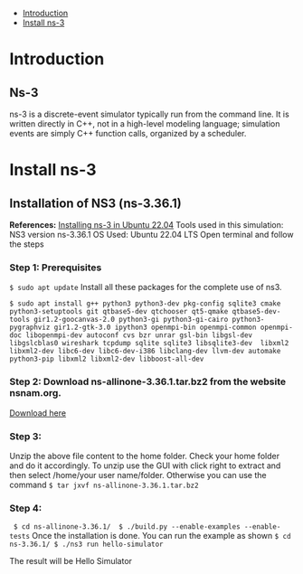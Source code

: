 - [Introduction](#Introduction)
- [Install ns-3](#Install-ns-3)


# Introduction
## Ns-3
ns-3 is a discrete-event simulator typically run from the command line. It is written directly in C++, not in a high-level modeling language; simulation events are simply C++ function calls, organized by a scheduler.
# Install ns-3
## Installation of NS3 (ns-3.36.1)
**References:** [Installing ns-3 in Ubuntu 22.04](https://www.nsnam.com/2022/06/ns3-installation-in-ubuntu-2204.html)
Tools used in this simulation:
NS3 version ns-3.36.1 
OS Used: Ubuntu 22.04 LTS
Open terminal and follow the steps
### Step 1: Prerequisites

``$ sudo apt update``
Install all these packages for the complete use of ns3.

``$ sudo apt install g++ python3 python3-dev pkg-config sqlite3 cmake python3-setuptools git qtbase5-dev qtchooser qt5-qmake qtbase5-dev-tools gir1.2-goocanvas-2.0 python3-gi python3-gi-cairo python3-pygraphviz gir1.2-gtk-3.0 ipython3 openmpi-bin openmpi-common openmpi-doc libopenmpi-dev autoconf cvs bzr unrar gsl-bin libgsl-dev libgslcblas0 wireshark tcpdump sqlite sqlite3 libsqlite3-dev  libxml2 libxml2-dev libc6-dev libc6-dev-i386 libclang-dev llvm-dev automake python3-pip libxml2 libxml2-dev libboost-all-dev``

### Step 2: Download ns-allinone-3.36.1.tar.bz2 from the website nsnam.org. 
[Download here](https://www.nsnam.org/releases/ns-allinone-3.36.1.tar.bz2)
### Step 3:
Unzip the above file content to the home folder. Check your home folder and do it accordingly. 
To unzip use the GUI with click right to extract and then select /home/your user name/folder. 
Otherwise you can use the command
`` $ tar jxvf ns-allinone-3.36.1.tar.bz2 ``
### Step 4: 
`` $ cd ns-allinone-3.36.1/ 
$ ./build.py --enable-examples --enable-tests``
Once the installation is done. You can run the example as shown
``$ cd ns-3.36.1/
$ ./ns3 run hello-simulator``

The result will be
Hello Simulator
